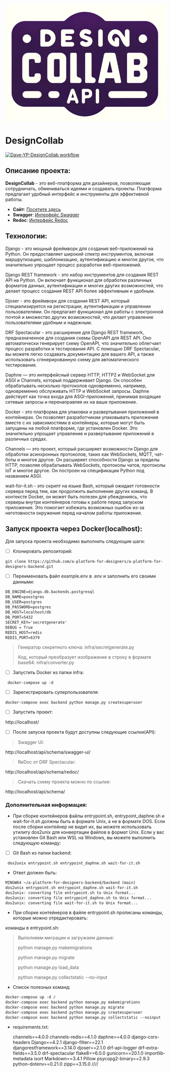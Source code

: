 ![DesignCollab Logo](logo.png)

# DesignCollab

[![Dave-YP-DesignCollab workflow](https://github.com/a-platform-for-designers/a-platform-for-designers-backend/actions/workflows/main.yml/badge.svg?branch=main)](https://github.com/a-platform-for-designers/a-platform-for-designers-backend/actions/workflows/main.yml)

## Описание проекта:

**DesignCollab** - это веб-платформа для дизайнеров, позволяющая сотрудничать, обмениваться идеями и создавать проекты. Платформа предлагает удобный интерфейс и инструменты для эффективной работы.

- **Сайт**: [Посетите здесь](https://designcollab.pro/)
- **Swagger**: [Интерфейс Swagger](https://designcollab.pro/api/schema/swagger-ui/)
- **Redoc**: [Интерфейс Redoc](https://designcollab.pro/api/schema/redoc/)

## Технологии:
Django - это мощный фреймворк для создания веб-приложений на Python. Он предоставляет широкий спектр инструментов, включая маршрутизацию, шаблонизацию, аутентификацию и многое другое, что значительно упрощает процесс разработки веб-приложений.

Django REST framework - это набор инструментов для создания REST API на Python. Он включает функционал для обработки различных форматов данных, аутентификации и многих других возможностей, что делает процесс создания REST API более эффективным и удобным.

Djoser - это фреймворк для создания REST API, который специализируется на регистрации, аутентификации и управлении пользователями. Он предлагает функционал для работы с электронной почтой и множество других возможностей, что делает управление пользователями удобным и надежным.

DRF Spectacular - это расширение для Django REST framework, предназначенное для создания схемы OpenAPI для REST API. Оно автоматически генерирует схему OpenAPI, что значительно облегчает процесс разработки и тестирования API. С помощью DRF Spectacular, вы можете легко создавать документацию для вашего API, а также использовать сгенерированную схему для автоматического тестирования.

Daphne — это интерфейсный сервер HTTP, HTTP2 и WebSocket для ASGI и Channels, который поддерживает Django. Он способен обрабатывать несколько протоколов одновременно, например, одновременно обслуживать HTTP и WebSocket запросы. Daphne действует как точка входа для ASGI-приложений, принимая входящие сетевые запросы и перенаправляя их на ваше приложение.

Docker - это платформа для упаковки и развертывания приложений в контейнерах. Он позволяет разработчикам упаковывать приложения вместе с их зависимостями в контейнеры, которые могут быть запущены на любой платформе, где установлен Docker. Это значительно упрощает управление и развертывание приложений в различных средах.

Channels — это проект, который расширяет возможности Django для обработки асинхронных протоколов, таких как WebSockets, MQTT, чат-боты и многое другое. Он расширяет способности Django за пределы HTTP, позволяя обрабатывать WebSockets, протоколы чатов, протоколы IoT и многое другое. Он построен на спецификации Python под названием ASGI.

wait-for-it.sh - это скрипт на языке Bash, который ожидает готовности сервера перед тем, как продолжить выполнение других команд. В контексте Docker, он может быть полезен для убеждениясь, что серверы внутри контейнеров готовы к работе перед запуском приложения. Это помогает избежать возможных ошибок из-за неготовности окружения перед началом работы приложения.

## Запуск проекта через Docker(localhost):

Для запуска проекта необходимо выполнить следующие шаги:

 - [ ] Клонировать репозиторий:
```
git clone https://github.com/a-platform-for-designers/a-platform-for-designers-backend.git
```

 - [ ] Переименовать файл example.env в .env и заполнить его своими
       данными:
```
DB_ENGINE=django.db.backends.postgresql
DB_NAME=poostgres
DB_USER=postgres
DB_PASSWORD=postgres
DB_HOST=localhost/db
DB_PORT=5432
SECRET_KEY='secretgenerate'
DEBUG = True
REDIS_HOST=redis
REDIS_PORT=6379
```

> Генератор секретного ключа: infra/secretgenerate.py
>
> Код, который преобразует изображение в строку в формате base64: infra/converter.py

 - [ ] Запустить Docker из папки infra:
```
 docker-compose up -d
```

 - [ ] Зарегистрировать суперпользователя:
```
docker-compose exec backend python manage.py createsuperuser
```

 - [ ] Запустить проект:

 
http://localhost/

 - [ ] После запуска проекта будут доступны следующие ссылки(API):

> Swagger UI:

http://localhost/api/schema/swagger-ui/

> ReDoc от DRF Spectacular:

http://localhost/api/schema/redoc/

> Скачать схему проекта можно по ссылке:

http://localhost/api/schema/


### **Дополнительная информация:**

 - При сборке контейнеров файлы entrypoint.sh, entrypoint_daphne.sh и wait-for-it.sh должны быть в формате Unix, а не в формате DOS.
 Если после сборки контейнер не видит их, вы можете использовать утилиту dos2unix для конвертации файлов в формат Unix. Если у вас установлен Git Bash или WSL на Windows, вы можете выполнить следующую команду:
  - [ ] Git Bash из папки backend:
```
 dos2unix entrypoint.sh entrypoint_daphne.sh wait-for-it.sh
```
 - Ответ должен быть:

``` 
MINGW64 ~/a-platform-for-designers-backend/backend (main)   
dos2unix entrypoint.sh entrypoint_daphne.sh wait-for-it.sh
dos2unix: converting file entrypoint.sh to Unix format...
dos2unix: converting file entrypoint_daphne.sh to Unix format...
dos2unix: converting file wait-for-it.sh to Unix format...

```
 - При сборке контейнеров в файле entrypoint.sh прописаны команды, которые можно отредактировать:

команды в entrypoint.sh:

> Выполняем миграции и загружаем данные:
> 
> python manage.py makemigrations
> 
> python manage.py migrate
> 
> python manage.py load_data
> 
> python manage.py collectstatic --no-input
 

 - Список полезных команд:


```
docker-compose up -d /
docker-compose exec backend python manage.py makemigrations
docker-compose exec backend python manage.py migrate
docker-compose exec backend python manage.py createsuperuser
docker-compose exec backend python manage.py collectstatic --noinput
```

 - requirements.txt:
 
    channels==4.0.0
    channels-redis==4.1.0
    daphne==4.0.0
    django-cors-headers
    Django==4.2.1
    django-filter==22.1
    djangorestframework==3.14.0
    djoser==2.1.0
    drf-api-logger
    drf-extra-fields==3.5.0
    drf-spectacular
    flake8==6.0.0
    gunicorn==20.1.0
    importlib-metadata
    isort
    Markdown==3.4.1
    Pillow
    psycopg2-binary==2.9.3
    python-dotenv==0.21.0
    zipp==3.15.0
    ////
